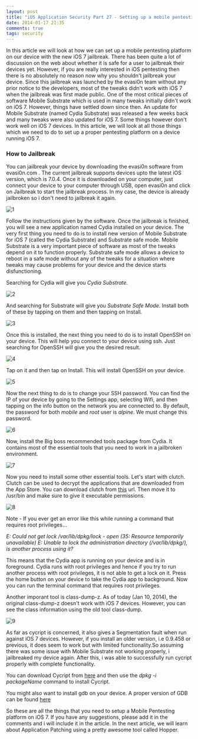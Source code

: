 ```yaml
---
layout: post
title: "iOS Application Security Part 27 - Setting up a mobile pentesting environment with iOS 7 Jailbreak"
date: 2014-01-17 21:35
comments: true
tags: security
---
```


In this article we will look at how we can set up a mobile pentesting platform on our device with the new iOS 7 jailbreak. There has been quite a lot of discussion on the web about whether it is safe for a user to jailbreak their devices yet. However, if you are really interested in iOS pentesting then there is no absolutely no reason now why you shouldn't jailbreak your device. Since this jailbreak was launched by the evasi0n team without any prior notice to the developers, most of the tweaks didn't work with iOS 7 when the jailbreak was first made public. One of the most critical pieces of software Mobile Substrate which is used in many tweaks initially didn't work on iOS 7\. However, things have settled down since then. An update for Mobile Substrate (named Cydia Substrate) was released a few weeks back and many tweaks were also updated for iOS 7\. Some things however don't work well on iOS 7 devices. In this article, we will look at all those things which we need to do to set up a proper pentesting platform on a device running iOS 7\.

<!-- more -->

### How to Jailbreak

You can jailbreak your device by downloading the evasi0n software from evasi0n.com . The current jailbreak supports devices upto the latest iOS version, which is 7.0.4\. Once it is downloaded on your computer, just connect your device to your computer through USB, open evasi0n and click on Jailbreak to start the jailbreak process. In my case, the device is already jailbroken so i don't need to jailbreak it again.

![1]( /images/posts/ios27/1.png)

Follow the instructions given by the software. Once the jailbreak is finished, you will see a new application named Cydia installed on your device. The very first thing you need to do is to install new version of Mobile Substrate for iOS 7 (called the Cydia Substrate) and Substrate safe mode. Mobile Substrate is a very important piece of software as most of the tweaks depend on it to function properly. Substrate safe mode allows a device to reboot in a safe mode without any of the tweaks for a situation where tweaks may cause problems for your device and the device starts disfunctioning.

Searching for Cydia will give you _Cydia Substrate_.

![2]( /images/posts/ios27/2.PNG)

And searching for Substrate will give you _Substrate Safe Mode_. Install both of these by tapping on them and then tapping on Install.

![3]( /images/posts/ios27/3.PNG)

Once this is installed, the next thing you need to do is to install OpenSSH on your device. This will help you connect to your device using ssh. Just searching for OpenSSH will give you the desired result.

![4]( /images/posts/ios27/4.PNG)

Tap on it and then tap on Install. This will install OpenSSH on your device.

![5]( /images/posts/ios27/5.PNG)

Now the next thing to do is to change your SSH password. You can find the IP of your device by going to the Settings app, selecting Wifi, and then tapping on the info button on the network you are connected to. By default, the password for both _mobile_ and _root_ user is _alpine_. We must change this password.

![6]( /images/posts/ios27/6.png)

Now, install the Big boss recommended tools package from Cydia. It contains most of the essential tools that you need to work in a jailbroken environment.

![7]( /images/posts/ios27/7.PNG)

Now you need to install some other essential tools. Let's start with clutch. Clutch can be used to decrypt the applications that are downloaded from the App Store. You can download clutch from [this](http://dl.dropboxusercontent.com/u/34557464/clutch) url. Then move it to /usr/bin and make sure to give it executable permissions.

![8]( /images/posts/ios27/8.png)

Note - If you ever get an error like this while running a command that requires root privileges...

_E: Could not get lock /var/lib/dpkg/lock - open (35: Resource temporarily unavailable) E: Unable to lock the administration directory (/var/lib/dpkg/), is another process using it?_

This means that the Cydia app is running on your device and is in foreground. Cydia runs with root privileges and hence if you try to run another process with root privileges, it is not able to get a lock on it. Press the home button on your device to take the Cydia app to background. Now you can run the terminal command that requires root privileges.

Another imporant tool is class-dump-z. As of today (Jan 10, 2014), the original class-dump-z doesn't work with iOS 7 devices. However, you can see the class information using the old tool class-dump.

![9]( /images/posts/ios27/9.png)

As far as cycript is concerned, it also gives a Segmentation fault when run against iOS 7 devices. However, if you install an older version, i.e 0.9.458 or previous, it does seem to work but with limited functionality.So assuming there was some issue with Mobile Substrate not working properly, i jailbreaked my device again. After this, i was able to successfully run cycript properly with complete functionality.

You can download Cycript from [here](http://cycript.org/debs/) and then use the _dpkg -i packageName_ command to install Cycript.

You might also want to install gdb on your device. A proper version of GDB can be found [here](https://dl.dropboxusercontent.com/u/34557464/gdb)

So these are all the things that you need to setup a Mobile Pentesting platform on iOS 7\. If you have any suggestions, please add it in the comments and i will include it in the article. In the next article, we will learn about Application Patching using a pretty awesome tool called Hopper.